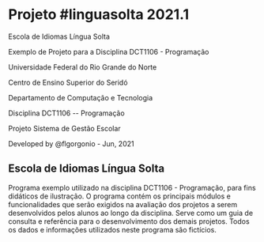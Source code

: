# Projeto #linguasolta 2021.1
Escola de Idiomas Língua Solta

Exemplo de Projeto para a Disciplina DCT1106 - Programação

Universidade Federal do Rio Grande do Norte 

Centro de Ensino Superior do Seridó 

Departamento de Computação e Tecnologia 

Disciplina DCT1106 -- Programação 

Projeto Sistema de Gestão Escolar 

Developed by @flgorgonio - Jun, 2021

## Escola de Idiomas Língua Solta

Programa exemplo utilizado na disciplina DCT1106 - Programação, para fins didáticos de ilustração. O programa contém os principais módulos e funcionalidades que serão exigidos na avaliação dos projetos a serem desenvolvidos pelos alunos ao longo da disciplina. Serve como um guia de consulta e referência para o desenvolvimento dos demais projetos. Todos os dados e informações utilizados neste programa são fictícios.
